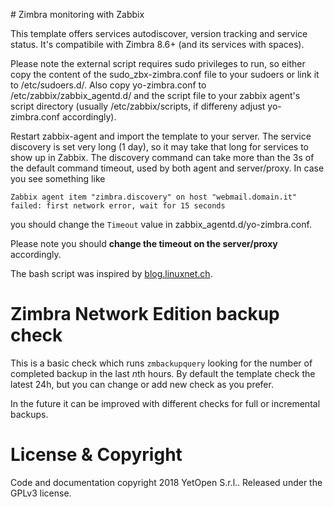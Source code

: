 # Zimbra monitoring with Zabbix

This template offers services autodiscover, version tracking and service status.
It's compatibile with Zimbra 8.6+ (and its services with spaces).

Please note the external script requires sudo privileges to run, so either copy the content of the sudo_zbx-zimbra.conf file to your sudoers 
or link it to /etc/sudoers.d/.
Also copy yo-zimbra.conf to /etc/zabbix/zabbix_agentd.d/ and the script file to your zabbix agent's script directory (usually /etc/zabbix/scripts, if differeny adjust yo-zimbra.conf accordingly).

Restart zabbix-agent and import the template to your server.
The service discovery is set very long (1 day), so it may take that long for services to show up in Zabbix.
The discovery command can take more than the 3s of the default command timeout, used by both agent and server/proxy. In case you see something like 
```
Zabbix agent item "zimbra.discovery" on host "webmail.domain.it" failed: first network error, wait for 15 seconds
```
you should change the `Timeout` value in zabbix_agentd.d/yo-zimbra.conf.

Please note you should **change the timeout on the server/proxy** accordingly.

The bash script was inspired by [blog.linuxnet.ch](https://blog.linuxnet.ch/zimbra-monitoring-with-zabbix/). 

# Zimbra Network Edition backup check

This is a basic check which runs `zmbackupquery` looking for the number of completed backup in the last *n*th hours. 
By default the template check the latest 24h, but you can change or add new check as you prefer. 

In the future it can be improved with different checks for full or incremental backups.

# License & Copyright
Code and documentation copyright 2018 YetOpen S.r.l.. Released under the GPLv3 license.
